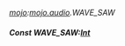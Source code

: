 _[mojo](../../modules/mojo/mojo-module.md):[mojo.audio](../../modules/mojo/mojo-audio.md).WAVE\_SAW_
##### Const WAVE\_SAW:[Int](../../modules/wonkey/wonkey-types-int.md)
